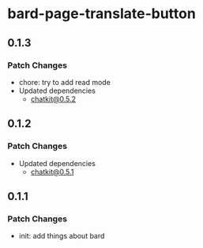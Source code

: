 # bard-page-translate-button

## 0.1.3

### Patch Changes

- chore: try to add read mode
- Updated dependencies
  - chatkit@0.5.2

## 0.1.2

### Patch Changes

- Updated dependencies
  - chatkit@0.5.1

## 0.1.1

### Patch Changes

- init: add things about bard
